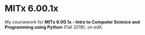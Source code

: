 # MITx 6.00.1x

My coursework for **MITx 6.00.1x - Intro to Computer Science and Programming using Python** (Fall 2019), on edX.
